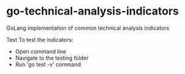 # go-technical-analysis-indicators

GoLang implementation of common technical analysis indicators

Test
To test the indicators:
- Open command line
- Navigate to the testing folder
- Run 'go test -v' command
